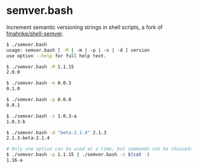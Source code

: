 semver.bash
===========

Increment semantic versioning strings in shell scripts, a fork of [fmahnke/shell-semver](https://github.com/fmahnke/shell-semver).

```bash
$ ./semver.bash
usage: semver.bash [ -M | -m | -p | -s | -d ] version
use option --help for full help text.

$ ./semver.bash -M 1.1.15
2.0.0

$ ./semver.bash -m 0.0.3
0.1.0

$ ./semver.bash -p 0.0.0
0.0.1

$ ./semver.bash -s 1.0.3-a
1.0.3-b

$ ./semver.bash -d "beta-2.1.4" 2.1.3
2.1.3-beta-2.1.4

# Only one option can be used at a time, but commands can be chained:
$ ./semver.bash -p 1.1.15 | ./semver.bash -s $(cat -)
1.16-a
```
